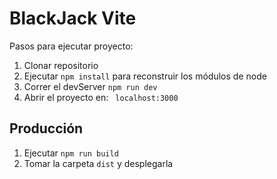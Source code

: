 # BlackJack Vite

Pasos para ejecutar proyecto:

1. Clonar repositorio
2. Ejecutar ```npm install``` para reconstruir los módulos de node
3. Correr el devServer ```npm run dev```
4. Abrir el proyecto en: ``` localhost:3000```


## Producción

1. Ejecutar ```npm run build```
2. Tomar la carpeta ```dist``` y desplegarla